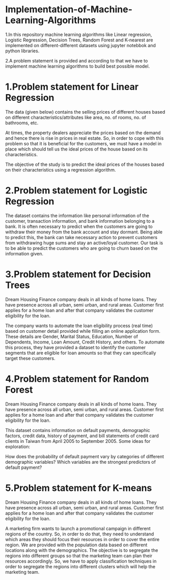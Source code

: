 # Implementation-of-Machine-Learning-Algorithms
1.In this repository machine learning algorithms like Linear regression, Logistic Regression, Decision Trees, Random Forest and K-nearest are implemented on different-different datasets using jupyter notebbok and python libraries.

2.A problem statement is provided and according to that we have to implement machine learning algorithms to build best possible model.

# 1.Problem statement for Linear Regression 

The data (given below) contains the selling prices of different houses based on different characteristics/attributes like area, no. of rooms, no. of bathrooms, etc.

At times, the property dealers appreciate the prices based on the demand and hence there is rise in prices in real estate. So, in order to cope with this problem so that it is beneficial for the customers, we must have a model in place which should tell us the ideal prices of the house based on its characteristics.

The objective of the study is to predict the ideal prices of the houses based on their characteristics using a regression algorithm.

# 2.Problem statement for Logistic Regression

The dataset contains the information like personal information of the customer, transaction information, and bank information belonging to a bank. It is often necessary to predict when the customers are going to withdraw their money from the bank account and stay dormant. Being able to predict this, the bank can take necessary action to prevent customers from withdrawing huge sums and stay an active/loyal customer. Our task is to be able to predict the customers who are going to churn based on the information given.

# 3.Problem statement for Decision Trees

Dream Housing Finance company deals in all kinds of home loans. They have presence across all urban, semi urban, and rural areas. Customer first applies for a home loan and after that company validates the customer eligibility for the loan.

The company wants to automate the loan eligibility process (real time) based on customer detail provided while filling an online application form. These details are Gender, Marital Status, Education, Number of Dependents, Income, Loan Amount, Credit History, and others. To automate this process, they have provided a dataset to identify the customer segments that are eligible for loan amounts so that they can specifically target these customers.

# 4.Problem statement for Random Forest

Dream Housing Finance company deals in all kinds of home loans. They have presence across all urban, semi urban, and rural areas. Customer first applies for a home loan and after that company validates the customer eligibility for the loan.

This dataset contains information on default payments, demographic factors, credit data, history of payment, and bill statements of credit card clients in Taiwan from April 2005 to September 2005. Some ideas for exploration:

How does the probability of default payment vary by categories of different demographic variables?
Which variables are the strongest predictors of default payment?

# 5.Problem statement for K-means

Dream Housing Finance company deals in all kinds of home loans. They have presence across all urban, semi urban, and rural areas. Customer first applies for a home loan and after that company validates the customer eligibility for the loan.

A marketing firm wants to launch a promotional campaign in different regions of the country. So, in order to do that, they need to understand which areas they should focus their resources in order to cover the entire region. We are provided with the population data based on different locations along with the demographics. The objective is to segregate the regions into different groups so that the marketing team can plan their resources accordingly. So, we have to apply classification techniques in order to segregate the regions into different clusters which will help the marketing team.
